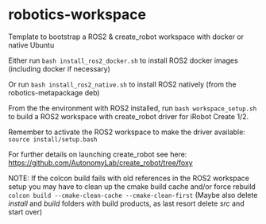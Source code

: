 # robotics-workspace
Template to bootstrap a ROS2 &amp; create_robot workspace with docker or native Ubuntu

Either run `bash install_ros2_docker.sh` to install ROS2 docker images (including docker if necessary)

Or run `bash install_ros2_native.sh` to install ROS2 natively (from the robotics-metapackage deb)


From the the environment with ROS2 installed, run `bash workspace_setup.sh` to build a ROS2 workspace with create_robot driver for iRobot Create 1/2.

Remember to activate the ROS2 workspace to make the driver available:
`source install/setup.bash`

For further details on launching create_robot see here:
https://github.com/AutonomyLab/create_robot/tree/foxy


NOTE: If the colcon build fails with old references in the ROS2 workspace setup you may have to clean up the cmake build cache and/or force rebuild
`colcon build --cmake-clean-cache --cmake-clean-first`
(Maybe also delete _install_ and _build_ folders with build products, as last resort delete _src_ and start over)

